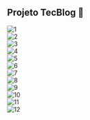 ## Projeto TecBlog 🚀


![1](https://user-images.githubusercontent.com/60360540/114762618-541f5100-9d38-11eb-8b5e-565520e9345a.png)<br>
![2](https://user-images.githubusercontent.com/60360540/114762621-55507e00-9d38-11eb-9907-e9e00f6eaa31.png)<br>
![3](https://user-images.githubusercontent.com/60360540/114762623-55507e00-9d38-11eb-9b31-23770e1a60f9.png)<br>
![4](https://user-images.githubusercontent.com/60360540/114762624-55e91480-9d38-11eb-97f8-0737b2655f04.png)<br>
![5](https://user-images.githubusercontent.com/60360540/114762626-5681ab00-9d38-11eb-8230-ef04da98739a.png)<br>
![6](https://user-images.githubusercontent.com/60360540/114762628-5681ab00-9d38-11eb-9c92-059ded71514a.png)<br>
![7](https://user-images.githubusercontent.com/60360540/114762630-571a4180-9d38-11eb-9626-d6a458c793be.png)<br>
![8](https://user-images.githubusercontent.com/60360540/114762633-571a4180-9d38-11eb-906e-ec1df5c9b8b1.png)<br>
![9](https://user-images.githubusercontent.com/60360540/114762635-57b2d800-9d38-11eb-98fc-c7eef3c53062.png)<br>
![10](https://user-images.githubusercontent.com/60360540/114762636-584b6e80-9d38-11eb-8e62-253d61159780.png)<br>
![11](https://user-images.githubusercontent.com/60360540/114762639-584b6e80-9d38-11eb-86ce-fbd3b63b56bb.png)<br>
![12](https://user-images.githubusercontent.com/60360540/114762641-58e40500-9d38-11eb-98bc-fda1c718b15d.png)<br>

